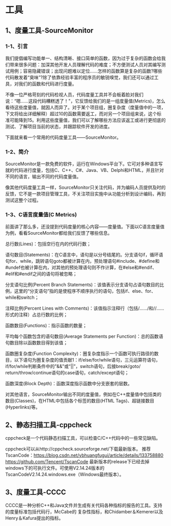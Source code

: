# 工具

## 1、度量工具-SourceMonitor

### 1-1、引言
我们提倡编写功能单一、结构清晰、接口简单的函数，因为过于复杂的函数会给我们带来很多问题：加深其他开发人员理解代码的难度；不方便测试人员对其编写测试用例；容易隐藏错误；出现问题难以定位……怎样的函数算是复杂的函数?哪些代码散发着“臭味”?除了依靠经验丰富的程序员的敏锐嗅觉，我们还可以通过工具，对我们的函数和代码进行度量。

不像一位严格苛刻的代码检视人员，代码度量工具并不会板着脸对我们说：“嗯……这段代码糟糕透了！"，它反馈给我们的是一组度量值(Metrics)，怎么看待这些度量值，就因人而异了。对于某个项目组，圈复杂度（度量值中的一项，下文将给出详细解释）超过10的函数需要返工，而对另一个项目组来说，这个标准可能降到15。利用这些度量值，我们可以了解哪些方法应该返工或进行更彻底的测试、了解项目当前的状态，并跟踪软件开发的进度。

下面就来看一个常用的代码度量工具——SourceMonitor。

### 1-2、简介
SourceMonitor是一款免费的软件，运行在Windows平台下。它可对多种语言写就的代码进行度量，包括C、C++、C#、Java、VB、Delphi和HTML，并且针对不同的语言，输出不同的代码度量值。

像其他代码度量工具一样，SourceMonitor只关注代码，并为编码人员提供及时的反馈，它不是一款项目管理工具，不关注项目实施中从功能分析到设计编码，再到测试这整个过程。

### 1-3、C语言度量值(C Metrics)
前面讲了那么多，还没提到代码度量的核心内容——度量值。下面以C语言度量值为例，看看SourceMonitor都给我们反馈了哪些信息。

总行数(Lines)：包括空行在内的代码行数；

语句数目(Statements)：在C语言中，语句是以分号结尾的。分支语句if，循环语句for、while，跳转语句goto都被计算在内，预处理语句#include、#define和#undef也被计算在内，对其他的预处理语句则不作计算，在#else和#endif、#elif和#endif之间的语句将被忽略；

分支语句比例(Percent Branch Statements)：该值表示分支语句占语句数目的比例，这里的“分支语句”指的是使程序不顺序执行的语句，包括if、else、for、while和switch；

注释比例(Percent Lines with Comments)：该值指示注释行（包括/……/和//……形式的注释）占总行数的比例；

函数数目(Functions)：指示函数的数量；

平均每个函数包含的语句数目(Average Statements per Function)：总的函数语句数目除以函数数目得到该值；

函数圈复杂度(Function Complexity)：圈复杂度指示一个函数可执行路径的数目，以下语句为圈复杂度的值贡献1：if/else/for/while语句，三元运算符语句，if/for/while判断条件中的"&&"或“||”，switch语句，后接break/goto/ return/throw/continue语句的case语句，catch/except语句；

函数深度(Block Depth)：函数深度指示函数中分支嵌套的层数。

对其他语言，SourceMonitor输出不同的度量值，例如在C++度量值中包括类的数目(Classes)，在HTML中包括各个标签的数目(HTML Tags)、超链接数目(Hyperlinks)等。

## 2、静态扫描工具-cppcheck
cppcheck是一个代码静态扫描工具，可以检查C/C++代码中的一些常见缺陷。

cppcheck可以从http://cppcheck.sourceforge.net/下载最新版本。
推荐TscanCode：https://blog.csdn.net/ybhuangfugui/article/details/133758880
https://github.com/Tencent/TscanCode
最新版本的release下已经去掉windows下的可执行文件。可使用V2.14.24版本的TscanCodeV2.14.24.windows.exe（Windows最终版本）。

## 3、度量工具-CCCC
CCCC是一种分析C++和Java文件并生成有关代码各种指标的报告的工具。支持的度量标准包括代码行，McCabe的 复杂性指标，和Chidamber＆Kemerer以及Henry＆Kafura提出的指标。